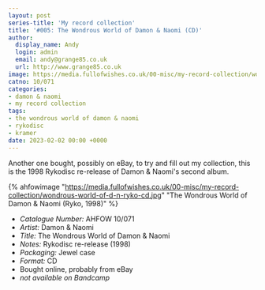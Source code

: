 ```yaml
---
layout: post
series-title: 'My record collection'
title: '#005: The Wondrous World of Damon & Naomi (CD)'
author:
  display_name: Andy
  login: admin
  email: andy@grange85.co.uk
  url: http://www.grange85.co.uk
image: https://media.fullofwishes.co.uk/00-misc/my-record-collection/wondrous-world-of-d-n-ryko-cd.jpg
catno: 10/071
categories:
- damon & naomi
- my record collection
tags:
- the wondrous world of damon & naomi
- rykodisc
- kramer
date: 2023-02-02 00:00 +0000
---
```

Another one bought, possibly on eBay, to try and fill out my collection, this is the 1998 Rykodisc re-release of Damon & Naomi's second album.

{% ahfowimage "https://media.fullofwishes.co.uk/00-misc/my-record-collection/wondrous-world-of-d-n-ryko-cd.jpg" "The Wondrous World of Damon & Naomi (Ryko, 1998)" %}

 - *Catalogue Number:* AHFOW 10/071
 - *Artist:* Damon & Naomi
 - *Title:* The Wondrous World of Damon & Naomi
 - *Notes:* Rykodisc re-release (1998)
 - *Packaging:* Jewel case
 - *Format:* CD
 - Bought online, probably from eBay
 - _not available on Bandcamp_
